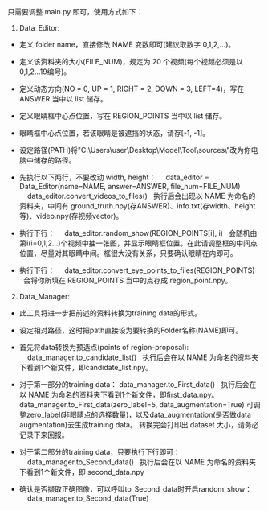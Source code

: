 只需要调整 main.py 即可，使用方式如下：

1) Data_Editor: 

- 定义 folder name，直接修改 NAME 变数即可(建议取数字 0,1,2,...)。
- 定义该资料夹的大小(FILE_NUM)，规定为 20 个视频(每个视频必须是以0,1,2...19编号)。
- 定义动态方向(NO = 0, UP = 1, RIGHT = 2, DOWN = 3, LEFT=4)，写在 ANSWER 当中以 list 储存。
- 定义眼睛框中心点位置，写在 REGION_POINTS 当中以 list 储存。
- 眼睛框中心点位置，若该眼睛是被遮挡的状态，请存[-1, -1]。
- 设定路径(PATH)将"C:\\Users\\user\\Desktop\\Model\\Tool\\sources\\"改为你电脑中储存的路径。

- 先执行以下两行，不要改动 width, height：
    data_editor = Data_Editor(name=NAME, answer=ANSWER, file_num=FILE_NUM)
    data_editor.convert_videos_to_files()
  执行后会出现以 NAME 为命名的资料夹，中间有 ground_truth.npy(存ANSWER)、info.txt(存width、height等)、video.npy(存视频vector)。

- 执行下行：
    data_editor.random_show(REGION_POINTS[i], i)
  会随机由第i(i=0,1,2...)个视频中抽一张图，并显示眼睛框位置。在此请调整框的中间点位置，尽量对其眼睛中间。框很大没有关系，只要确认眼睛在内即可。

- 执行下行：
    data_editor.convert_eye_points_to_files(REGION_POINTS)
  会将你所填在 REGION_POINTS 当中的点存成 region_point.npy。

2) Data_Manager:

- 此工具将进一步把前述的资料转换为training data的形式。
- 设定相对路径，这时把path直接设为要转换的Folder名称(NAME)即可。
- 首先将data转换为预选点(points of region-proposal):
    data_manager.to_candidate_list()
  执行后会在以 NAME 为命名的资料夹下看到1个新文件，即candidate_list.npy。

- 对于第一部分的training data：
    data_manager.to_First_data()
  执行后会在以 NAME 为命名的资料夹下看到1个新文件，即first_data.npy。
    data_manager.to_First_data(zero_label=5, data_augmentation=True)
  可调整zero_label(非眼睛点的选择数量)，以及data_augmentation(是否做data augmentation)去生成training data。
  转换完会打印出 dataset 大小，请务必记录下来回报。

- 对于第二部分的training data，只要执行下行即可：
    data_manager.to_Second_data()
  执行后会在以 NAME 为命名的资料夹下看到1个新文件，即 second_data.npy

- 确认是否撷取正确图像，可以呼叫to_Second_data时开启random_show：
    data_manager.to_Second_data(True)